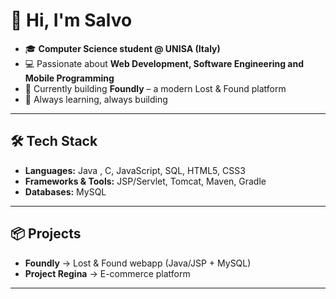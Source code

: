 # 👋 Hi, I'm Salvo

- 🎓 **Computer Science student @ UNISA (Italy)**
- 💻 Passionate about **Web Development, Software Engineering and Mobile Programming**
- 🚀 Currently building **Foundly** – a modern Lost & Found platform
- 🌱 Always learning, always building

---

## 🛠️ Tech Stack

* **Languages:** Java , C, JavaScript, SQL, HTML5, CSS3
* **Frameworks & Tools:** JSP/Servlet, Tomcat, Maven, Gradle
* **Databases:** MySQL
---

## 📦 Projects

* **Foundly** → Lost & Found webapp (Java/JSP + MySQL)
* **Project Regina** → E-commerce platform

---
